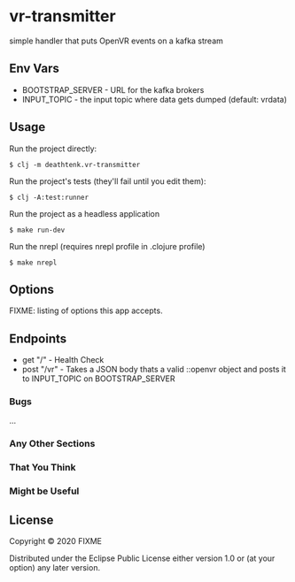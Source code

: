 # vr-transmitter

simple handler that puts OpenVR events on a kafka stream

## Env Vars

- BOOTSTRAP_SERVER - URL for the kafka brokers
- INPUT_TOPIC - the input topic where data gets dumped (default: vrdata)

## Usage

Run the project directly:

    $ clj -m deathtenk.vr-transmitter

Run the project's tests (they'll fail until you edit them):

    $ clj -A:test:runner

Run the project as a headless application
    
    $ make run-dev

Run the nrepl (requires nrepl profile in .clojure profile)

    $ make nrepl

## Options

FIXME: listing of options this app accepts.

## Endpoints

- get "/" - Health Check
- post "/vr" - Takes a JSON body thats a valid ::openvr object and posts it to INPUT_TOPIC on BOOTSTRAP_SERVER

### Bugs

...

### Any Other Sections
### That You Think
### Might be Useful

## License

Copyright © 2020 FIXME

Distributed under the Eclipse Public License either version 1.0 or (at
your option) any later version.
